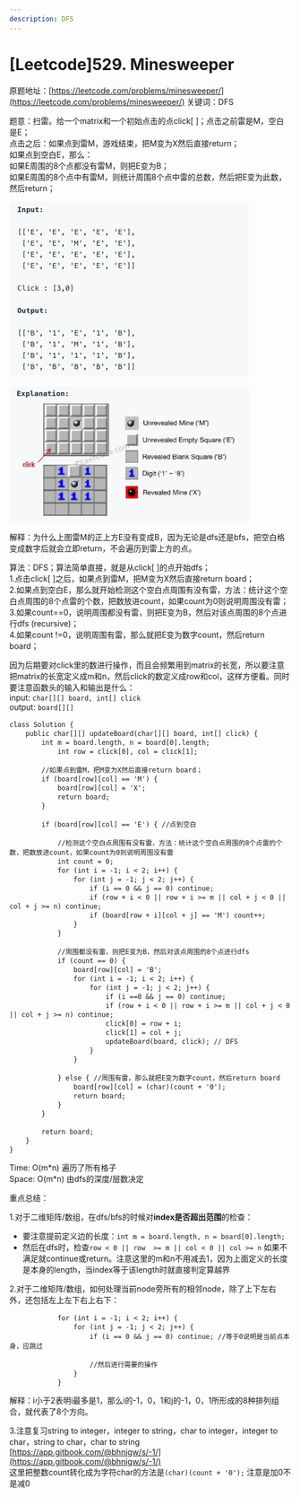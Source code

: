 ```yaml
---
description: DFS
---
```


# \[Leetcode\]529. Minesweeper

原题地址：[https://leetcode.com/problems/minesweeper/](https://leetcode.com/problems/minesweeper/) 关键词：DFS

题意：扫雷。给一个matrix和一个初始点击的点click\[ \]；点击之前雷是M，空白是E；  
点击之后：如果点到雷M，游戏结束，把M变为X然后直接return；  
如果点到空白E，那么：  
如果E周围的8个点都没有雷M，则把E变为B；  
如果E周围的8个点中有雷M，则统计周围8个点中雷的总数，然后把E变为此数，然后return；

![](.gitbook/assets/screen-shot-2021-01-27-at-11.23.57-pm.png)

![](.gitbook/assets/screen-shot-2021-01-27-at-11.24.07-pm.png)

解释：为什么上图雷M的正上方E没有变成B，因为无论是dfs还是bfs，把空白格变成数字后就会立即return，不会遍历到雷上方的点。



算法：DFS；算法简单直接，就是从click\[ \]的点开始dfs；  
1.点击click\[ \]之后，如果点到雷M，把M变为X然后直接return board；  
2.如果点到空白E，那么就开始检测这个空白点周围有没有雷，方法：统计这个空白点周围的8个点雷的个数，把数放进count，如果count为0则说明周围没有雷；  
3.如果count==0，说明周围都没有雷，则把E变为B，然后对该点周围的8个点进行dfs \(recursive\)；  
4.如果count !=0，说明周围有雷，那么就把E变为数字count，然后return board；

因为后期要对click里的数进行操作，而且会频繁用到matrix的长宽，所以要注意把matrix的长宽定义成m和n，然后click的数定义成row和col，这样方便看。同时要注意函数头的输入和输出是什么：  
input: `char[][] board, int[] click`  
output: `board[][]`

```text
class Solution {
    public char[][] updateBoard(char[][] board, int[] click) {
        int m = board.length, n = board[0].length;
		    int row = click[0], col = click[1];
        
        //如果点到雷M，把M变为X然后直接return board；
        if (board[row][col] == 'M') {
            board[row][col] = 'X';
            return board;
        }

        if (board[row][col] == 'E') { //点到空白
        
            //检测这个空白点周围有没有雷，方法：统计这个空白点周围的8个点雷的个数，把数放进count，如果count为0则说明周围没有雷
            int count = 0;
            for (int i = -1; i < 2; i++) {
                for (int j = -1; j < 2; j++) {
                    if (i == 0 && j == 0) continue;
                    if (row + i < 0 || row + i >= m || col + j < 0 || col + j >= n) continue;
                    if (board[row + i][col + j] == 'M') count++;
                }
            }  
            
            //周围都没有雷，则把E变为B，然后对该点周围的8个点进行dfs
            if (count == 0) { 
                board[row][col] = 'B';
                for (int i = -1; i < 2; i++) {
                    for (int j = -1; j < 2; j++) {
                        if (i ==0 && j == 0) continue;
                        if (row + i < 0 || row + i >= m || col + j < 0 || col + j >= n) continue;
                        click[0] = row + i;
                        click[1] = col + j;
                        updateBoard(board, click); // DFS
                    }
                }     
                
            } else { //周围有雷，那么就把E变为数字count，然后return board
                board[row][col] = (char)(count + '0');
                return board;
            }
        }
              
        return board;
    }
}
```

Time: O\(m\*n\) 遍历了所有格子  
Space: O\(m\*n\) 由dfs的深度/层数决定



重点总结：

1.对于二维矩阵/数组，在dfs/bfs的时候对**index是否超出范围**的检查：

* 要注意提前定义边的长度：`int m = board.length, n = board[0].length;`
* 然后在dfs时，检查`row < 0 || row  >= m || col < 0 || col >= n` 如果不满足就continue或return。注意这里的m和n不用减去1，因为上面定义的长度是本身的length，当index等于该length时就直接判定算越界

2.对于二维矩阵/数组，如何处理当前node旁所有的相邻node，除了上下左右外，还包括左上左下右上右下：

```text
            for (int i = -1; i < 2; i++) {
                for (int j = -1; j < 2; j++) {
                    if (i == 0 && j == 0) continue; //等于0说明是当前点本身，应跳过
                    
                    //然后进行需要的操作
                }
            } 
```

解释：i小于2表明i最多是1，那么i的-1，0，1和j的-1，0，1所形成的8种排列组合，就代表了8个方向。

3.注意复习string to integer，integer to string，char to integer，integer to char，string to char，char to string [https://app.gitbook.com/@bhnigw/s/-1/](https://app.gitbook.com/@bhnigw/s/-1/)  
这里把整数count转化成为字符char的方法是`(char)(count + '0');` 注意是加0不是减0

